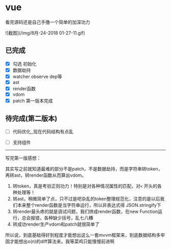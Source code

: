 # vue
看完源码还是自己手撸一个简单的加深功力



![截图](/img/8月-24-2018 01-27-11.gif)

## 已完成
- [x] 勾选 初始化
- [x] 数据劫持
- [x] watcher observe dep等
- [x]  ast
- [x] render函数
- [x] vdom
- [x] patch
第一版本完成

## 待完成(第二版本)
- [ ] 代码优化,,现在代码结构有点乱
- [ ] 支持组件



***
写完第一版感想：

其实写之前就知道最难的部分不是patch，不是数据劫持，而是字符串转token，再转ast，转render函数从而算出vdom。

1. 转token，真是考验正则功力！特别是对各种情况属性的匹配，对`<` 开头的各种处理等！
2. 转ast，稍微简单了点，只不过是吧杂乱的token整理规范化，注意的是以后我们本来整个render函数是当字符串运行，所以非表达式得 JSON.stringify下
3. 转render最头疼的就是调试问题，我们拼成render函数，在new Function运行，总会报错，各种缺少括号，乱七八糟
4. 转成功render生产vdom和patch就很简单了

所以说，到底基础得好到程度才能想出这么一套mvvm框架来，到底数据结构多牢固才能想出o(n)的diff算法来。我等菜鸡只能慢慢前进啊